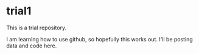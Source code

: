 # trial1
This is a trial repository.

I am learning how to use github, so hopefully this works out. I'll be posting data and code here.
